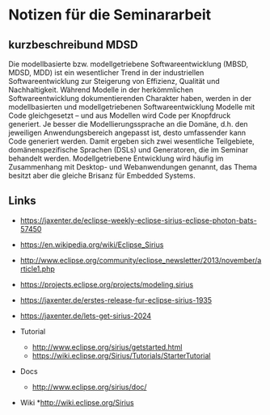 # Notizen für die Seminararbeit

## kurzbeschreibund MDSD
Die modellbasierte bzw. modellgetriebene Softwareentwicklung (MBSD, MDSD, MDD) ist ein wesentlicher Trend in der industriellen Softwareentwicklung zur Steigerung von Effizienz, Qualität und Nachhaltigkeit. Während Modelle in der herkömmlichen Softwareentwicklung dokumentierenden Charakter haben, werden in der modellbasierten und modellgetriebenen Softwareentwicklung Modelle mit Code gleichgesetzt – und aus Modellen wird Code per Knopfdruck generiert. Je besser die Modellierungssprache an die Domäne, d.h. den jeweiligen Anwendungsbereich angepasst ist, desto umfassender kann Code generiert werden. Damit ergeben sich zwei wesentliche Teilgebiete, domänenspezifische Sprachen (DSLs) und Generatoren, die im Seminar behandelt werden. Modellgetriebene Entwicklung wird häufig im Zusammenhang mit Desktop- und Webanwendungen genannt, das Thema besitzt aber die gleiche Brisanz für Embedded Systems.


## Links
* https://jaxenter.de/eclipse-weekly-eclipse-sirius-eclipse-photon-bats-57450
* https://en.wikipedia.org/wiki/Eclipse_Sirius
* http://www.eclipse.org/community/eclipse_newsletter/2013/november/article1.php
* https://projects.eclipse.org/projects/modeling.sirius
* https://jaxenter.de/erstes-release-fur-eclipse-sirius-1935
* https://jaxenter.de/lets-get-sirius-2024

* Tutorial
    * http://www.eclipse.org/sirius/getstarted.html
    * https://wiki.eclipse.org/Sirius/Tutorials/StarterTutorial

* Docs
    * http://www.eclipse.org/sirius/doc/
* Wiki
    *http://wiki.eclipse.org/Sirius

